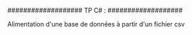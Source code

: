 ###################
TP C# :
###################

Alimentation d'une base de données à partir d'un fichier csv

